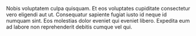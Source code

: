 Nobis voluptatem culpa quisquam. Et eos voluptates cupiditate consectetur vero eligendi aut ut. Consequatur sapiente fugiat iusto id neque id numquam sint. Eos molestias dolor eveniet qui eveniet libero. Expedita eum ad labore non reprehenderit debitis cumque vel qui.